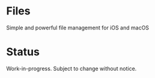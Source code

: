 # Files

Simple and powerful file management for iOS and macOS

# Status

Work-in-progress. Subject to change without notice.
